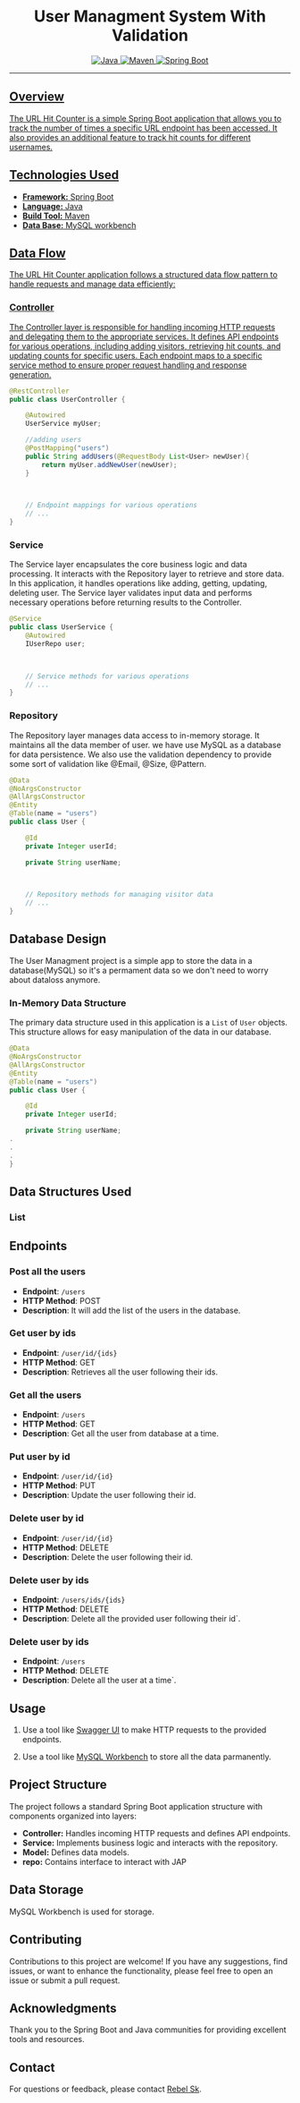 # <h1 align="center"> User Managment System With Validation </h1>
<p align="center">
<a href="Java url">
<img alt="Java" src="https://img.shields.io/badge/Java->=8-darkblue.svg" />
</a>
<a href="Maven url" >
<img alt="Maven" src="https://img.shields.io/badge/maven-4.0-brightgreen.svg" />
</a>
<a href="Spring Boot url" >
<img alt="Spring Boot" src="https://img.shields.io/badge/Spring Boot-3.1.3-brightgreen.svg" />

</p>

 

---

 

<p align="left">

 

## Overview

 

The URL Hit Counter is a simple Spring Boot application that allows you to track the number of times a specific URL endpoint has been accessed. It also provides an additional feature to track hit counts for different usernames.

 

## Technologies Used

 

- **Framework:** Spring Boot
- **Language:** Java
- **Build Tool:** Maven
- **Data Base:** MySQL workbench

 

## Data Flow

 

The URL Hit Counter application follows a structured data flow pattern to handle requests and manage data efficiently:

 

### Controller

 

The Controller layer is responsible for handling incoming HTTP requests and delegating them to the appropriate services. It defines API endpoints for various operations, including adding visitors, retrieving hit counts, and updating counts for specific users. Each endpoint maps to a specific service method to ensure proper request handling and response generation.

 

```java
@RestController
public class UserController {

    @Autowired
    UserService myUser;

    //adding users
    @PostMapping("users")
    public String addUsers(@RequestBody List<User> newUser){
        return myUser.addNewUser(newUser);
    }

 

    // Endpoint mappings for various operations
    // ...
}
```

 

### Service

 

The Service layer encapsulates the core business logic and data processing. It interacts with the Repository layer to retrieve and store data. In this application, it handles operations like adding, getting, updating, deleting user. The Service layer validates input data and performs necessary operations before returning results to the Controller.

 

```java
@Service
public class UserService {
    @Autowired
    IUserRepo user;

 

    // Service methods for various operations
    // ...
}
```

 

### Repository

 

The Repository layer manages data access to in-memory storage. It maintains all the data member of user. we have use MySQL as a database for data persistence. We also use the validation dependency to provide some sort of validation like @Email, @Size, @Pattern.

 

```java
@Data
@NoArgsConstructor
@AllArgsConstructor
@Entity
@Table(name = "users")
public class User {

    @Id
    private Integer userId;

    private String userName;

 

    // Repository methods for managing visitor data
    // ...
}
```

 

## Database Design

 

The User Managment project is a simple app to store the data in a database(MySQL) so it's a permament data so we don't need to worry about dataloss anymore.

 

### In-Memory Data Structure

 

The primary data structure used in this application is a `List` of `User` objects. This structure allows for easy manipulation of the data in our database.

 

```java
@Data
@NoArgsConstructor
@AllArgsConstructor
@Entity
@Table(name = "users")
public class User {

    @Id
    private Integer userId;

    private String userName;
.
.
.
}
```

 

## Data Structures Used

 

### List



 

 

## Endpoints

 

### Post all the users
- **Endpoint**: `/users`
- **HTTP Method**: POST
- **Description**: It will add the list of the users in the database.

 

### Get user by ids
- **Endpoint**: `/user/id/{ids}`
- **HTTP Method**: GET
- **Description**: Retrieves all the user following their ids.

 

### Get all the users
- **Endpoint**: `/users`
- **HTTP Method**: GET
- **Description**: Get all the user from database at a time.

 

### Put user by id
- **Endpoint**: `/user/id/{id}`
- **HTTP Method**: PUT
- **Description**: Update the user following their id.

 

### Delete user by id
- **Endpoint**: `/user/id/{id}`
- **HTTP Method**: DELETE
- **Description**: Delete the user following their id.

 

### Delete user by ids
- **Endpoint**: `/users/ids/{ids}`
- **HTTP Method**: DELETE
- **Description**:  Delete all the provided user following their id`.

### Delete user by ids
- **Endpoint**: `/users`
- **HTTP Method**: DELETE
- **Description**:  Delete all the user at a time`.

 

## Usage

 

1. Use a tool like [Swagger UI](https://swagger.io/) to make HTTP requests to the provided endpoints.

 

2.  Use a tool like [MySQL Workbench](https://www.mysql.com/products/workbench/) to store all the data parmanently.

 

## Project Structure

 

The project follows a standard Spring Boot application structure with components organized into layers:

 

- **Controller:** Handles incoming HTTP requests and defines API endpoints.
- **Service:** Implements business logic and interacts with the repository.
- **Model:** Defines data models.
- **repo:** Contains interface to interact with JAP

 

## Data Storage

 

MySQL Workbench is used for storage.

 

## Contributing

 

Contributions to this project are welcome! If you have any suggestions, find issues, or want to enhance the functionality, please feel free to open an issue or submit a pull request.

 

 

<!-- Acknowledgments -->
## Acknowledgments
Thank you to the Spring Boot and Java communities for providing excellent tools and resources.

 

<!-- Contact -->
## Contact
For questions or feedback, please contact [Rebel Sk](mailto:iamrebelsk@gmail.com).
